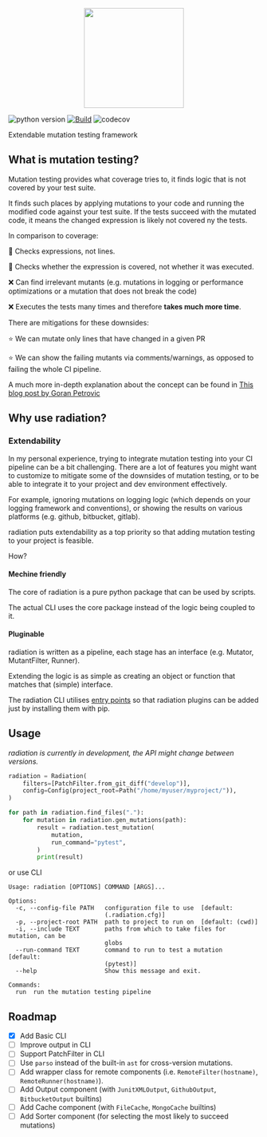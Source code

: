 <p align="center">
  <img src="https://user-images.githubusercontent.com/49815029/166558654-7de207d0-f520-49f4-ace8-60769b3d9c12.png" height="200">
</p>

![python version](https://img.shields.io/pypi/pyversions/radiation)
[![Build](https://github.com/radiation-mutations/radiation/actions/workflows/lint-and-test.yml/badge.svg)](https://github.com/radiation-mutations/radiation/actions/workflows/lint-and-test.yml)
![codecov](https://codecov.io/gh/radiation-mutations/radiation/branch/master/graph/badge.svg?token=8S0B0PJX3W)


Extendable mutation testing framework

## What is mutation testing?
Mutation testing provides what coverage tries to, it finds logic that is not covered by your test suite.

It finds such places by applying mutations to your code and running the modified code against your test suite.
If the tests succeed with the mutated code, it means the changed expression is likely not covered ny the tests.

In comparison to coverage:

:green_heart: Checks expressions, not lines.

:green_heart: Checks whether the expression is covered, not whether it was executed.

:x: Can find irrelevant mutants (e.g. mutations in logging or performance optimizations or a mutation that does not break the code)
    
:x: Executes the tests many times and therefore **takes much more time**.

There are mitigations for these downsides:

:star:	We can mutate only lines that have changed in a given PR

:star:	We can show the failing mutants via comments/warnings, as opposed to failing the whole CI pipeline.

A much more in-depth explanation about the concept can be found in [This blog post by Goran Petrovic](https://testing.googleblog.com/2021/04/mutation-testing.html)

## Why use radiation?

### Extendability

In my personal experience, trying to integrate mutation testing into your CI pipeline can be a bit challenging.
There are a lot of features you might want to customize to mitigate some of the downsides of mutation testing, or to be able to integrate it to your project and dev environment effectively.

For example, ignoring mutations on logging logic (which depends on your logging framework and conventions), or showing the results on various platforms (e.g. github, bitbucket, gitlab).

radiation puts extendability as a top priority so that adding mutation testing to your project is feasible.

How?

#### Mechine friendly
The core of radiation is a pure python package that can be used by scripts.

The actual CLI uses the core package instead of the logic being coupled to it.

#### Pluginable
radiation is written as a pipeline, each stage has an interface (e.g. Mutator, MutantFilter, Runner).

Extending the logic is as simple as creating an object or function that matches that (simple) interface.

The radiation CLI utilises [entry points](https://amir.rachum.com/blog/2017/07/28/python-entry-points/) so that radiation plugins can be added just by installing them with pip.

## Usage

*radiation is currently in development, the API might change between versions.*

```python
radiation = Radiation(
    filters=[PatchFilter.from_git_diff("develop")],
    config=Config(project_root=Path("/home/myuser/myproject/")),
)

for path in radiation.find_files("."):
    for mutation in radiation.gen_mutations(path):
        result = radiation.test_mutation(
            mutation,
            run_command="pytest",
        )
        print(result)
```

or use CLI

```
Usage: radiation [OPTIONS] COMMAND [ARGS]...

Options:
  -c, --config-file PATH   configuration file to use  [default:
                           (.radiation.cfg)]
  -p, --project-root PATH  path to project to run on  [default: (cwd)]
  -i, --include TEXT       paths from which to take files for mutation, can be
                           globs
  --run-command TEXT       command to run to test a mutation  [default:
                           (pytest)]
  --help                   Show this message and exit.

Commands:
  run  run the mutation testing pipeline
```


## Roadmap
- [x] Add Basic CLI
- [ ] Improve output in CLI
- [ ] Support PatchFilter in CLI
- [ ] Use `parso` instead of the built-in `ast` for cross-version mutations.
- [ ] Add wrapper class for remote components (i.e. `RemoteFilter(hostname)`, `RemoteRunner(hostname)`).
- [ ] Add Output component (with `JunitXMLOutput`, `GithubOutput`, `BitbucketOutput` builtins)
- [ ] Add Cache component (with `FileCache`, `MongoCache` builtins)
- [ ] Add Sorter component (for selecting the most likely to succeed mutations)
